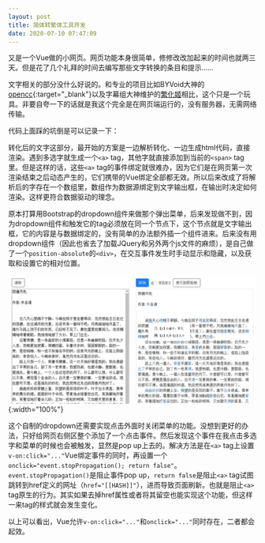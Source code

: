 ```yaml
---
layout: post
title: 简体转繁体工具开发
date: 2020-07-10 07:47:09
---
```


又是一个Vue做的小网页。网页功能本身很简单，修修改改加起来的时间也就两三天。但是花了几个礼拜的时间去编写那些文字转换的条目和提示……

文字相关的部分没什么好说的。和专业的项目比如BYVoid大神的[opencc](https://github.com/BYVoid/OpenCC){:target="_blank"}以及字幕组大神维护的[繁化姬](https://zhconvert.org/)相比，这个只是一个玩具。非要自夸一下的话就是我这个完全是在网页端运行的，没有服务器，无需网络传输。

代码上面踩的坑倒是可以记录一下：

转化后的文字这部分，最开始的方案是一边解析转化、一边生成html代码，直接渲染。遇到多选字就生成一个`<a>` tag，其他字就直接添加到当前的`<span>` tag里。但是这样的话，这些`<a>` tag的事件绑定就很难办，因为它们是在网页第一次渲染结束之后动态产生的，它们携带的Vue绑定全部都无效。所以后来改成了将解析后的字存在一个数组里，数组作为数据源绑定到文字输出框，在输出时决定如何渲染。这样更符合数据驱动的理念。

原本打算用Bootstrap的dropdown组件来做那个弹出菜单，后来发现做不到，因为dropdown组件和触发它的tag必须放在同一个节点下，这个节点就是文字输出框，它的内容是与数据绑定的，没有简单的办法额外插一个组件进来。后来没有用dropdown组件（因此也省去了加载JQuery和另外两个js文件的麻烦），是自己做了一个`position-absolute`的`<div>`，在交互事件发生时手动显示和隐藏，以及获取和设置它的相对位置。

![](/blog/images/p2007100738.jpg){:width="100%"}

这个自制的dropdown还需要实现点击外面时关闭菜单的功能。没想到更好的办法，只好给网页右侧区整个添加了一个点击事件。然后发现这个事件在我点击多选字和菜单的时候也会被触发，显然是pop up上去的。解决方法是在`<a>` tag上设置`v-on:click="..."`Vue绑定事件的同时，再设置一个`onclick="event.stopPropagation(); return false"`。`event.stopPropagation()`是阻止事件pop up，`return false`是阻止`<a>` tag试图跳转到href定义的网址（`href="[[HASH]]"`），进而导致页面刷新。也就是阻止`<a>` tag原生的行为。其实如果去掉href属性或者将其留空也能实现这个功能，但这样一来tag的样式就会发生变化。

以上可以看出，Vue允许`v-on:click="..."`和`onclick="..."`同时存在，二者都会起效。